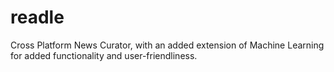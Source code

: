# readle
Cross Platform News Curator, with an added extension of Machine Learning for added functionality and user-friendliness.
